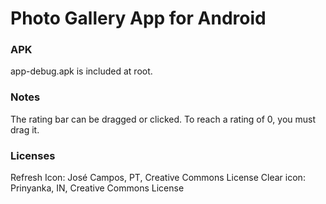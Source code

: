 # Photo Gallery App for Android

### APK

app-debug.apk is included at root.

### Notes

The rating bar can be dragged or clicked. To reach a rating of 0, you must drag it. 

### Licenses

Refresh Icon: José Campos, PT, Creative Commons License
Clear icon: Prinyanka, IN, Creative Commons License
